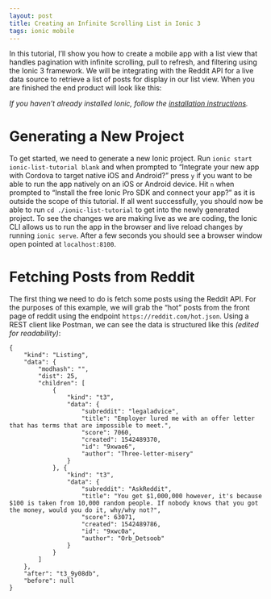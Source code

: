 ```yaml
---
layout: post
title: Creating an Infinite Scrolling List in Ionic 3
tags: ionic mobile
---
```


  In this tutorial, I’ll show you how to create a mobile app with a list view that handles pagination with infinite scrolling, pull to refresh, and filtering using the Ionic 3 framework. We will be integrating with the Reddit API for a live data source to retrieve a list of posts for display in our list view. When you are finished the end product will look like this:

*If you haven’t already installed Ionic, follow the [installation instructions](https://ionicframework.com/docs/intro/installation/).*

# Generating a New Project

To get started, we need to generate a new Ionic project. Run `ionic start ionic-list-tutorial blank` and when prompted to “Integrate your new app with Cordova to target native iOS and Android?” press `y` if you want to be able to run the app natively on an iOS or Android device. Hit `n` when prompted to “Install the free Ionic Pro SDK and connect your app?” as it is outside the scope of this tutorial. If all went successfully, you should now be able to run `cd ./ionic-list-tutorial` to get into the newly generated project. To see the changes we are making live as we are coding, the Ionic CLI allows us to run the app in the browser and live reload changes by running `ionic serve`. After a few seconds you should see a browser window open pointed at `localhost:8100`.

# Fetching Posts from Reddit

The first thing we need to do is fetch some posts using the Reddit API. For the purposes of this example, we will grab the “hot” posts from the front page of reddit using the endpoint `https://reddit.com/hot.json`. Using a REST client like Postman, we can see the data is structured like this *(edited for readability)*:

```
{
    "kind": "Listing",
    "data": {
        "modhash": "",
        "dist": 25,
        "children": [
            {
                "kind": "t3",
                "data": {
                    "subreddit": "legaladvice",
                    "title": "Employer lured me with an offer letter that has terms that are impossible to meet.",
                    "score": 7060,
                    "created": 1542489370,
                    "id": "9xwae6",
                    "author": "Three-letter-misery"
                }
            }, {
                "kind": "t3",
                "data": {
                    "subreddit": "AskReddit",
                    "title": "You get $1,000,000 however, it's because $100 is taken from 10,000 random people. If nobody knows that you got the money, would you do it, why/why not?",
                    "score": 63071,
                    "created": 1542489786,
                    "id": "9xwc0a",
                    "author": "Orb_Detsoob"
                }       
            }
        ]
    },
    "after": "t3_9y08db",
    "before": null
}
```
